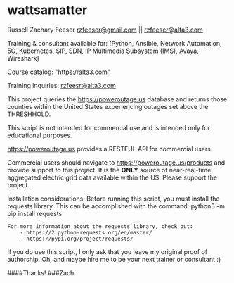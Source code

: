 # wattsamatter
Russell Zachary Feeser
rzfeeser@gmail.com || rzfeeser@alta3.com

Training & consultant available for: [Python, Ansible, Network Automation, 5G, Kubernetes, SIP, SDN,
                                     IP Multimedia Subsystem (IMS), Avaya, Wireshark]

Course catalog: "https://alta3.com"

Training inquiries: rzfeesr@alta3.com

This project queries the https://poweroutage.us database and returns those counties within the United States
experiencing outages set above the THRESHHOLD.

This script is not intended for commercial use and is intended only for educational purposes.

https://poweroutage.us provides a RESTFUL API for commercial users.

Commercial users should navigate to https://poweroutage.us/products and provide support to this project. It is the
**ONLY** source of near-real-time aggregated electric grid data available within the US. Please support the project.

Installation considerations:
    Before running this script, you must install the requests library. This can be accomplished with the command:
        python3 -m pip install requests

    For more information about the requests library, check out:
        - https://2.python-requests.org/en/master/
        - https://pypi.org/project/requests/


If you do use this script, I only ask that you leave my original proof of authorship. Oh, and maybe hire me to be your
next trainer or consultant :)

####Thanks!
###Zach
